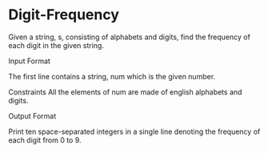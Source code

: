 # Digit-Frequency
Given a string, s, consisting of alphabets and digits, find the frequency of each digit in the given string.

Input Format

The first line contains a string, num which is the given number.

Constraints
All the elements of num are made of english alphabets and digits.

Output Format

Print ten space-separated integers in a single line denoting the frequency of each digit from 0 to 9.
